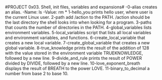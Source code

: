 #PROJECT 0x03. Shell, init files, variables and expansions#
-0-alias creates an alias.
        -Name: ls
        -Value: rm *
1-hello_you prints hello user, where user is the current Linux user.
2-path add /action to the PATH. /action should be the last directory the shell looks into when looking for a program.
3-paths that counts the number of directories in the PATH.
4-global_variables lists environment variables.
5-local_variables script that lists all local variables and environment variables, and functions.
6-create_local_variable that creates a new local variable.
7-create_global_variable that creates a new global variable.
8-true_knowledge prints the result of the addition of 128 with the value stored in the environment variable TRUEKNOWLEDGE, followed by a new line.
9-divide_and_rule prints the result of POWER divided by DIVIDE, followed by a new line.
10-love_exponent_breath displays the result of BREATH to the power LOVE.
11-binary_to_decimal a number from base 2 to base 10.


